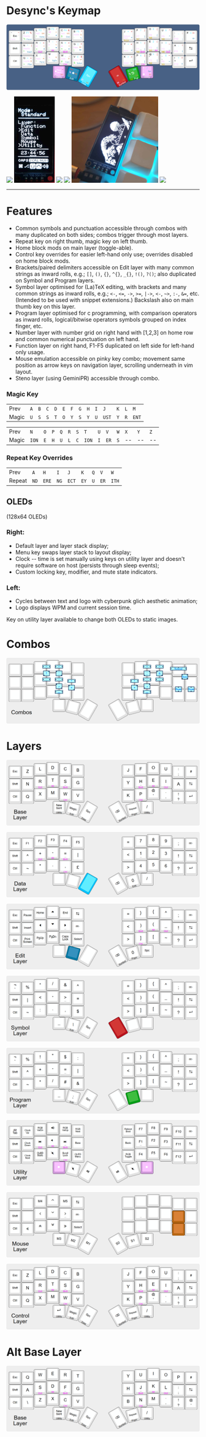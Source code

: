 # Desync's Keymap
![Layout](images/layout.png?raw=true)


<img src="./images/left.gif" height="225"> <img src="./images/right.jpg" height="225"> <img src="./images/base display.png" height="225"> <img src="./images/edit display.png" height="225"> <img src="./images/waves.png" height="225"> <img src="./images/four-byte-burger.png" height="225">

---
# Features
- Common symbols and punctuation accessible through combos with many duplicated on both sides; combos trigger through most layers.
- Repeat key on right thumb, magic key on left thumb.
- Home block mods on main layer (toggle-able).
- Control key overrides for easier left-hand only use; overrides disabled on home block mods.
- Brackets/paired delimiters accessible on Edit layer with many common strings as inward rolls, e.g.; `[]`, `()`, `{}`, `^{}`, `_{}`, `!()`, `?()`; also duplicated on Symbol and Program layers.
- Symbol layer optimised for (La)TeX editing, with brackets and many common strings as inward rolls, e.g.; `<-`, `<=`, `->`, `>=`, `|->`, `<-`, `~>`, `:-`, `&=`, etc. (Intended to be used with snippet extensions.) Backslash also on main thumb key on this layer.
- Program layer optimised for c programming, with comparison operators as inward rolls, logical/bitwise operators symbols grouped on index finger, etc.
- Number layer with number grid on right hand with [1,2,3] on home row and common numerical punctuation on left hand.
- Function layer on right hand, F1-F5 duplicated on left side for left-hand only usage.
- Mouse emulation accessible on pinky key combo; movement same position as arrow keys on navigation layer, scrolling underneath in vim layout.
- Steno layer (using GeminiPR) accessible through combo.

### Magic Key

|     |     |     |     |     |     |     |     |     |     |     |     |     |     |
| --- | --- | --- | --- | --- | --- | --- | --- | --- | --- | --- | --- | --- | --- |
| Prev  | `A` | `B`  | `C` | `D` | `E` | `F` | `G` | `H` | `I` | `J`   | `K` | `L` | `M`   | 
| Magic | `U` | `S`  | `S` | `T` | `O` | `Y` | `S` | `Y` | `U` | `UST` | `Y` | `R` | `ENT` |

|     |     |     |     |     |     |     |     |     |     |     |     |     |     |
| --- | --- | --- | --- | --- | --- | --- | --- | --- | --- | --- | --- | --- | --- |
| Prev  | `N`   | `O` | `P` | `Q` | `R` | `S` | `T`   | `U` | `V`  | `W` | `X` | `Y` | `Z` |
| Magic | `ION` | `E` | `H` | `U` | `L` | `C` | `ION` | `I` | `ER` | `S` | --  | --  | --  |

### Repeat Key Overrides

|     |     |     |     |     |     |     |     |     |
| --- | --- | --- | --- | --- | --- | --- | --- | --- |
| Prev   | `A`  | `H`   | `I`  | `J`   | `K`  | `Q` | `V`  | `W`   | `Y`  |
| Repeat | `ND` | `ERE` | `NG` | `ECT` | `EY` | `U` | `ER` | `ITH` | `OU` |



## OLEDs
(128x64 OLEDs)
### Right:
- Default layer and layer stack display;
- Menu key swaps layer stack to layout display;
- Clock -- time is set manually using keys on utility layer and doesn't require software on host (persists through sleep events);
- Custom locking key, modifier, and mute state indicators.

### Left:
- Cycles between text and logo with cyberpunk glich aesthetic animation;
- Logo displays WPM and current session time.

Key on utility layer available to change both OLEDs to static images.

# Combos

![Combos](images/combos.png?raw=true)

# Layers
![Base](images/base.png?raw=true)

![Data](images/data.png?raw=true)

![Edit](images/edit.png?raw=true)

![Symbol](images/symbol.png?raw=true)

![Program](images/program.png?raw=true)

![Utility](images/utility.png?raw=true)

![Mouse](images/mouse.png?raw=true)

![Control](images/control.png?raw=true)


# Alt Base Layer

![QWERTY](images/qwerty.png?raw=true)


